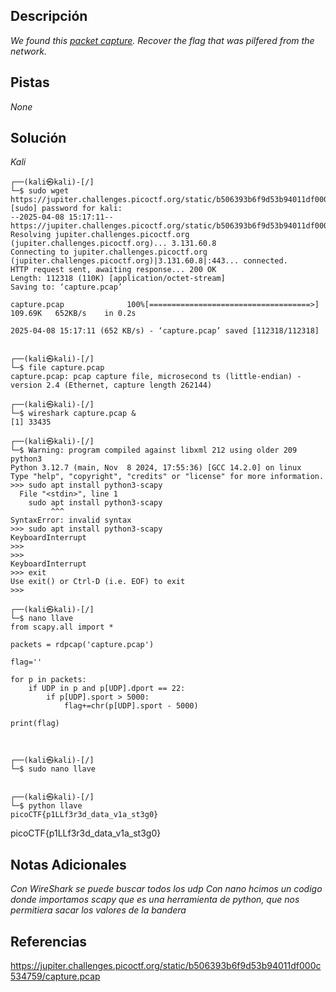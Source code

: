 ## Descripción

*We found this [packet capture](https://jupiter.challenges.picoctf.org/static/b506393b6f9d53b94011df000c534759/capture.pcap). Recover the flag that was pilfered from the network.*

## Pistas


*None*
## Solución

*Kali*
```
┌──(kali㉿kali)-[/]
└─$ sudo wget https://jupiter.challenges.picoctf.org/static/b506393b6f9d53b94011df000c534759/capture.pcap  
[sudo] password for kali: 
--2025-04-08 15:17:11--  https://jupiter.challenges.picoctf.org/static/b506393b6f9d53b94011df000c534759/capture.pcap
Resolving jupiter.challenges.picoctf.org (jupiter.challenges.picoctf.org)... 3.131.60.8
Connecting to jupiter.challenges.picoctf.org (jupiter.challenges.picoctf.org)|3.131.60.8|:443... connected.
HTTP request sent, awaiting response... 200 OK
Length: 112318 (110K) [application/octet-stream]
Saving to: ‘capture.pcap’

capture.pcap              100%[====================================>] 109.69K   652KB/s    in 0.2s    

2025-04-08 15:17:11 (652 KB/s) - ‘capture.pcap’ saved [112318/112318]

                                                                                                       
┌──(kali㉿kali)-[/]
└─$ file capture.pcap  
capture.pcap: pcap capture file, microsecond ts (little-endian) - version 2.4 (Ethernet, capture length 262144)
                                                                                                       
┌──(kali㉿kali)-[/]
└─$ wireshark capture.pcap &                                                                          
[1] 33435
                                                                                                       
┌──(kali㉿kali)-[/]
└─$ Warning: program compiled against libxml 212 using older 209
python3                            
Python 3.12.7 (main, Nov  8 2024, 17:55:36) [GCC 14.2.0] on linux
Type "help", "copyright", "credits" or "license" for more information.
>>> sudo apt install python3-scapy
  File "<stdin>", line 1
    sudo apt install python3-scapy
         ^^^
SyntaxError: invalid syntax
>>> sudo apt install python3-scapy
KeyboardInterrupt
>>> 
>>> 
KeyboardInterrupt
>>> exit
Use exit() or Ctrl-D (i.e. EOF) to exit
>>> 
                                                                                                       
┌──(kali㉿kali)-[/]
└─$ nano llave 
from scapy.all import *

packets = rdpcap('capture.pcap')

flag=''

for p in packets:
    if UDP in p and p[UDP].dport == 22:
        if p[UDP].sport > 5000:
            flag+=chr(p[UDP].sport - 5000)

print(flag)


                                                                                                       
┌──(kali㉿kali)-[/]
└─$ sudo nano llave

                                                                                                       
┌──(kali㉿kali)-[/]
└─$ python llave  
picoCTF{p1LLf3r3d_data_v1a_st3g0}

```
picoCTF{p1LLf3r3d_data_v1a_st3g0}
## Notas Adicionales 

*Con WireShark se puede buscar todos los udp*
*Con nano hcimos un codigo donde importamos scapy que es una herramienta de python, que nos permitiera sacar los valores de la bandera*


## Referencias 
https://jupiter.challenges.picoctf.org/static/b506393b6f9d53b94011df000c534759/capture.pcap